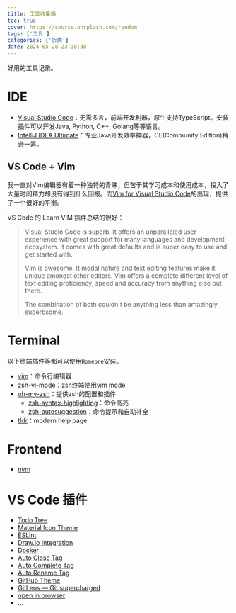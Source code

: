 ```yaml
---
title: 工具收集箱
toc: true
cover: https://source.unsplash.com/random
tags: ['工具']
categories: ['折腾']
date: 2024-05-28 23:38:38
---
```


好用的工具记录。

<!-- more -->

# IDE
- [Visual Studio Code](https://code.visualstudio.com)：无需多言，前端开发利器，原生支持TypeScript。安装插件可以开发Java, Python, C++, Golang等等语言。
- [IntelliJ IDEA Ultimate](https://www.jetbrains.com/idea/?var=1)：专业Java开发效率神器，CE(Community Edition)稍逊一筹。

## VS Code + Vim
我一直对Vim编辑器有着一种独特的青睐，但苦于其学习成本和使用成本，投入了大量时间精力却没有得到什么回报。而[Vim for Visual Studio Code](https://github.com/VSCodeVim/Vim)的出现，提供了一个很好的平衡。

VS Code 的 Learn VIM 插件总结的很好：
> Visual Studio Code is superb. It offers an unparalleled user experience with great support for many languages and development ecosystem. It comes with great defaults and is super easy to use and get started with.
>
> Vim is awesome. It modal nature and text editing features make it unique amongst other editors. Vim offers a complete different level of text editing proficiency, speed and accuracy from anything else out there.
> 
> The combination of both couldn't be anything less than amazingly superbsome.


# Terminal

以下终端插件等都可以使用`Homebre`安装。

- [vim](https://formulae.brew.sh/formula/vim)：命令行编辑器
- [zsh-vi-mode](https://github.com/jeffreytse/zsh-vi-mode)：zsh终端使用vim mode
- [oh-my-zsh](https://ohmyz.sh/#install)：提供zsh的配置和插件
  - [zsh-syntax-highlighting](https://github.com/zsh-users/zsh-syntax-highlighting)：命令高亮
  - [zsh-autosuggestion](https://github.com/zsh-users/zsh-autosuggestions)：命令提示和自动补全
- [tldr](https://github.com/tldr-pages/tldr)：modern help page

# Frontend
- [nvm](https://github.com/nvm-sh/nvm)

# VS Code 插件
- [Todo Tree](https://marketplace.visualstudio.com/items?itemName=Gruntfuggly.todo-tree)
- [Material Icon Theme](https://marketplace.visualstudio.com/items?itemName=PKief.material-icon-theme)
- [ESLint](https://marketplace.visualstudio.com/items?itemName=dbaeumer.vscode-eslint)
- [Draw.io Integration](https://marketplace.visualstudio.com/items?itemName=hediet.vscode-drawio)
- [Docker](https://marketplace.visualstudio.com/items?itemName=ms-azuretools.vscode-docker)
- [Auto Close Tag](https://marketplace.visualstudio.com/items?itemName=formulahendry.auto-close-tag)
- [Auto Complete Tag](https://marketplace.visualstudio.com/items?itemName=formulahendry.auto-complete-tag)
- [Auto Rename Tag](https://marketplace.visualstudio.com/items?itemName=formulahendry.auto-rename-tag)
- [GitHub Theme](https://marketplace.visualstudio.com/items?itemName=GitHub.github-vscode-theme)
- [GitLens — Git supercharged](https://marketplace.visualstudio.com/items?itemName=eamodio.gitlens)
- [open in browser](https://marketplace.visualstudio.com/items?itemName=techer.open-in-browser)
- ...

